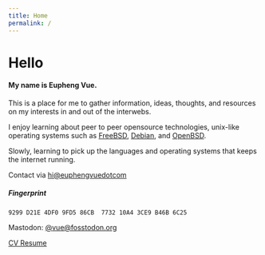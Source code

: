 ```yaml
---
title: Home
permalink: /
---
```


# Hello

#### My name is Eupheng Vue.

This is a place for me to gather information, ideas, thoughts, and resources on my interests in and out of the interwebs.

I enjoy learning about peer to peer opensource technologies, unix-like operating systems such as [FreeBSD](https://freebsd.org), [Debian](https://debian.org), and [OpenBSD](https://openbsd.org).

Slowly, learning to pick up the languages and operating systems that keeps the internet running.

Contact via [hi@euphengvuedotcom](mailto:hi@euphengvue.com)

##### Fingerprint
````
9299 D21E 4DF0 9FD5 86CB  7732 10A4 3CE9 B46B 6C25

````

Mastodon: [@vue@fosstodon.org](https://fosstodon.org/@vue)

[CV Resume](https://rxresu.me/eeuv/eupheng-vue-public)
